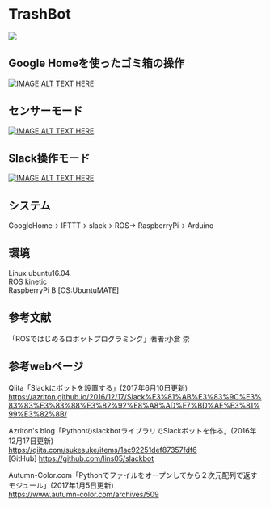 # TrashBot  
[![](trashbot_right.jpg)](https://d.kuku.lu/f28b1244e6)  
## Google Homeを使ったゴミ箱の操作  
[![IMAGE ALT TEXT HERE](http://img.youtube.com/vi/Yut2F3ufk2o/0.jpg)](http://www.youtube.com/watch?v=Yut2F3ufk2o)  
## センサーモード  
[![IMAGE ALT TEXT HERE](http://img.youtube.com/vi/jtZj9VkVd58/0.jpg)](http://www.youtube.com/watch?v=jtZj9VkVd58)  
## Slack操作モード  
[![IMAGE ALT TEXT HERE](http://img.youtube.com/vi/mRYCV2uttng/0.jpg)](http://www.youtube.com/watch?v=mRYCV2uttng)  
## システム
GoogleHome→ IFTTT→ slack→ ROS→ RaspberryPi→ Arduino

## 環境
Linux ubuntu16.04  
ROS kinetic  
RaspberryPi B  [OS:UbuntuMATE]  



## 参考文献
「ROSではじめるロボットプログラミング」著者:小倉 崇  
## 参考webページ
Qiita「Slackにボットを設置する」(2017年6月10日更新)  
https://azriton.github.io/2016/12/17/Slack%E3%81%AB%E3%83%9C%E3%83%83%E3%83%88%E3%82%92%E8%A8%AD%E7%BD%AE%E3%81%99%E3%82%8B/  

Azriton's blog「PythonのslackbotライブラリでSlackボットを作る」(2016年12月17日更新)  
https://qiita.com/sukesuke/items/1ac92251def87357fdf6  
  [GitHub] https://github.com/lins05/slackbot   

Autumn-Color.com「Pythonでファイルをオープンしてから２次元配列で返すモジュール」(2017年1月5日更新)  
https://www.autumn-color.com/archives/509  
